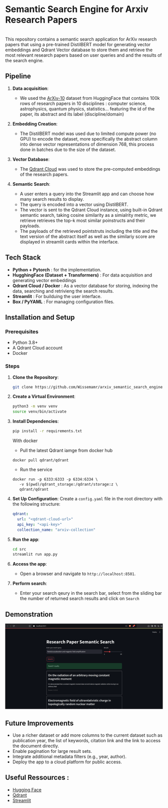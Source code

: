 # Semantic Search Engine for Arxiv Research Papers

<br>
This repository contains a semantic search application for ArXiv research papers that using a pre-trained DistilBERT model for generating vector embeddings and Qdrant Vector database to store them and retrieve the most relevant research papers based on user queries and and the results of the search engine. 

## Pipeline

1. **Data acquisition**:
    - We used the [ArXiv-10](https://huggingface.co/datasets/effectiveML/ArXiv-10) dataset from HuggingFace that contains 100k rows of research papers in 10 disciplines : computer science, astrophysics, quantum physics, statistics... featuring the id of the paper, its abstract and its label (discipline/domain)

1. **Embedding Creation**:
   - The DistilBERT model was used due to limited compute power (no GPU) to encode the dataset, more specifically the abstract column into dense vector representations of dimension 768, this process done in batches due to the size of the dataset.

2. **Vector Database**:
   - The [Qdrant Cloud](https://qdrant.tech/documentation/cloud-intro/) was used to store the pre-computed embeddings of the research papers.

3. **Semantic Search**:
   - A user enters a query into the Streamlit app and can choose how many search results to display.
   - The query is encoded into a vector using DistilBERT.
   - The vector is sent to the Qdrant Cloud instance, using built-in Qdrant semantic search, taking cosine similarity as a simialrity metric, we retrieve retrieves the top-k most similar poinstructs and their payloads.
   - The payloads of the retrieved pointstruts including the title and the text version of the abstract itself as well as the similariy score are displayed in streamlit cards within the interface.

## Tech Stack
- **Python + Pytorch** : for the implementation.
- **HugghingFace (Dataset + Transformers)** : For data acquisition and generating vector embeddings
- **Qdrant Cloud / Docker** : As a vector database for storing, indexing the data, searching and retrivieng the search results.
- **Streamlit** : For builduing the user interface.
- **Box / PyYAML** : For managing configuration files.



## Installation and Setup

### Prerequisites
- Python 3.8+
- A Qdrant Cloud account
- Docker

### Steps

1. **Clone the Repository**:
   ```bash
   git clone https://github.com/Wissemamr/arxiv_semantic_search_engine.git
   ```


2. **Create a Virtual Environment**:
   ```bash
   python3 -m venv venv
   source venv/bin/activate
   ```
3. **Install Dependencies**:
   ```bash
   pip install -r requirements.txt
   ```

   With docker
   - Pull the latest Qdrant iamge from docker hub 
   ```
   docker pull qdrant/qdrant
   ```

   - Run the service
   ```
   docker run -p 6333:6333 -p 6334:6334 \
      -v $(pwd)/qdrant_storage:/qdrant/storage:z \
      qdrant/qdrant
   ```
4. **Set Up Configuration**:
   Create a `config.yaml` file in the root directory with the following structure:
     ```yaml
     qdrant:
       url: "<qdrant-cloud-url>"
       api_key: "<api-key>"
       collection_name: "arxiv-collection"
     ```

4. **Run the app**:
   ```bash
   cd src
   streamlit run app.py
   ```

5. **Access the app**:
   - Open a browser and navigate to `http://localhost:8501`.

6. **Perform search**:
   - Enter your search qeury in the search bar, select from the sliding bar the number of returned search results and click on `Search`


## Demonstration

<div>
   <img src= "assets/demo.png" heihgt=700 width=800>
</div>

## Future Improvements

- Use a richer dataset or add more columns to the current dataset such as publication year, the list of keywords, citation link and the link to access the document directly.
- Enable pagination for large result sets.
- Integrate additional metadata filters (e.g., year, author).
- Deploy the app to a cloud platform for public access.


## Useful Ressources :

- [Hugging Face](https://huggingface.co/)
- [Qdrant](https://qdrant.tech/) 
- [Streamlit](https://streamlit.io/) 

